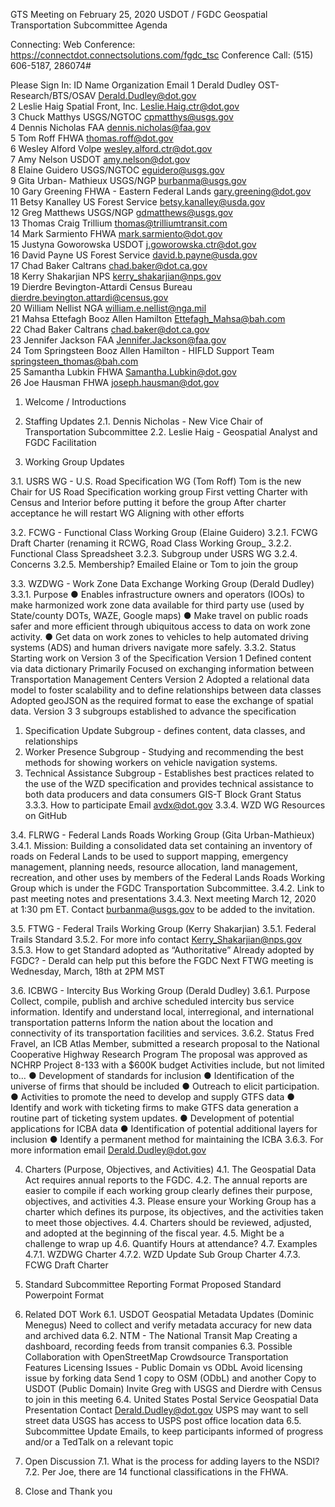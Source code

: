GTS Meeting on February 25, 2020
USDOT / FGDC Geospatial Transportation Subcommittee Agenda

Connecting:
Web Conference: https://connectdot.connectsolutions.com/fgdc_tsc
Conference Call: (515) 606-5187, 286074#

Please Sign In:
ID    Name    Organization    Email
1 Derald Dudley OST-Research/BTS/OSAV Derald.Dudley@dot.gov   
2 Leslie Haig Spatial Front, Inc. Leslie.Haig.ctr@dot.gov   
3 Chuck Matthys USGS/NGTOC cpmatthys@usgs.gov   
4 Dennis Nicholas FAA dennis.nicholas@faa.gov   
5 Tom Roff FHWA thomas.roff@dot.gov   
6 Wesley Alford Volpe wesley.alford.ctr@dot.gov   
7 Amy Nelson USDOT amy.nelson@dot.gov   
8 Elaine Guidero USGS/NGTOC eguidero@usgs.gov   
9 Gita Urban- Mathieux USGS/NGP burbanma@usgs.gov   
10 Gary Greening FHWA - Eastern Federal Lands gary.greening@dot.gov   
11 Betsy Kanalley US Forest Service betsy.kanalley@usda.gov   
12 Greg Matthews USGS/NGP gdmatthews@usgs.gov   
13 Thomas Craig Trillium thomas@trilliumtransit.com   
14 Mark Sarmiento FHWA mark.sarmiento@dot.gov  
15 Justyna Goworowska USDOT j.goworowska.ctr@dot.gov  
16 David Payne US Forest Service david.b.payne@usda.gov  
17 Chad Baker Caltrans chad.baker@dot.ca.gov  
18 Kerry Shakarjian NPS kerry_shakarjian@nps.gov  
19 Dierdre Bevington-Attardi Census Bureau dierdre.bevington.attardi@census.gov  
20 William Nellist NGA william.e.nellist@nga.mil  
21 Mahsa Ettefagh Booz Allen Hamilton Ettefagh_Mahsa@bah.com  
22 Chad Baker Caltrans chad.baker@dot.ca.gov  
23 Jennifer Jackson FAA Jennifer.Jackson@faa.gov  
24 Tom Springsteen Booz Allen Hamilton - HIFLD Support Team springsteen_thomas@bah.com  
25 Samantha Lubkin FHWA Samantha.Lubkin@dot.gov  
26 Joe Hausman FHWA joseph.hausman@dot.gov  

1. Welcome / Introductions

2. Staffing Updates
2.1. Dennis Nicholas - New Vice Chair of Transportation Subcommittee
2.2. Leslie Haig - Geospatial Analyst and FGDC Facilitation

3. Working Group Updates

3.1. USRS WG - U.S. Road Specification WG (Tom Roff)
Tom is the new Chair for US Road Specification working group
First vetting Charter with Census and Interior before putting it before the group
After charter acceptance he will restart WG
Aligning with other efforts

3.2. FCWG - Functional Class Working Group (Elaine Guidero)
3.2.1. FCWG Draft Charter (renaming it RCWG, Road Class Working
Group_
3.2.2. Functional Class Spreadsheet
3.2.3. Subgroup under USRS WG
3.2.4. Concerns
3.2.5. Membership? Emailed Elaine or Tom to join the group

3.3. WZDWG - Work Zone Data Exchange Working Group (Derald Dudley)
3.3.1. Purpose
● Enables infrastructure owners and operators (IOOs) to make harmonized
work zone data available for third party use (used by State/county DOTs,
WAZE, Google maps)
● Make travel on public roads safer and more efficient through ubiquitous
access to data on work zone activity.
● Get data on work zones to vehicles to help automated driving systems
(ADS) and human drivers navigate more safely.
3.3.2. Status
Starting work on Version 3 of the Specification
Version 1
Defined content via data dictionary
Primarily Focused on exchanging information between
Transportation Management Centers
Version 2
Adopted a relational data model to foster scalability and to define
relationships between data classes
Adopted geoJSON as the required format to ease the exchange of
spatial data.
Version 3
3 subgroups established to advance the specification
1) Specification Update Subgroup - defines content, data
classes, and relationships
2) Worker Presence Subgroup - Studying and recommending
the best methods for showing workers on vehicle navigation
systems.
3) Technical Assistance Subgroup - Establishes best
practices related to the use of the WZD specification and
provides technical assistance to both data producers and
data consumers
GIS-T Block
Grant Status
3.3.3. How to participate
Email avdx@dot.gov
3.3.4. WZD WG Resources on GitHub

3.4. FLRWG - Federal Lands Roads Working Group (Gita Urban-Mathieux)
3.4.1. Mission: Building a consolidated data set containing an inventory
of roads on Federal Lands to be used to support mapping, emergency
management, planning needs, resource allocation, land management,
recreation, and other uses by members of the Federal Lands Roads
Working Group which is under the FGDC Transportation Subcommittee.
3.4.2. Link to past meeting notes and presentations
3.4.3. Next meeting March 12, 2020 at 1:30 pm ET. Contact
burbanma@usgs.gov to be added to the invitation.

3.5. FTWG - Federal Trails Working Group (Kerry Shakarjian)
3.5.1. Federal Trails Standard
3.5.2. For more info contact Kerry_Shakarjian@nps.gov
3.5.3. How to get Standard adopted as “Authoritative”
Already adopted by FGDC? - Derald can help put this before the FGDC
Next FTWG meeting is Wednesday, March, 18th at 2PM MST

3.6. ICBWG - Intercity Bus Working Group (Derald Dudley)
3.6.1. Purpose
Collect, compile, publish and archive scheduled intercity bus service
information.
Identify and understand local, interregional, and international
transportation patterns
Inform the nation about the location and connectivity of its transportation
facilities and services.
3.6.2. Status
Fred Fravel, an ICB Atlas Member, submitted a research proposal to the
National Cooperative Highway Research Program
The proposal was approved as NCHRP Project 8-133 with a $600K
budget
Activities include, but not limited to…
● Development of standards for inclusion
● Identification of the universe of firms that should be included
● Outreach to elicit participation.
● Activities to promote the need to develop and supply GTFS data
● Identify and work with ticketing firms to make GTFS data
generation a routine part of ticketing system updates.
● Development of potential applications for ICBA data
● Identification of potential additional layers for inclusion
● Identify a permanent method for maintaining the ICBA
3.6.3. For more information email Derald.Dudley@dot.gov

4. Charters (Purpose, Objectives, and Activities)
4.1. The Geospatial Data Act requires annual reports to the FGDC.
4.2. The annual reports are easier to compile if each working group clearly
defines their purpose, objectives, and activities
4.3. Please ensure your Working Group has a charter which defines its
purpose, its objectives, and the activities taken to meet those objectives.
4.4. Charters should be reviewed, adjusted, and adopted at the beginning of
the fiscal year.
4.5. Might be a challenge to wrap up
4.6. Quantify Hours at attendance?
4.7. Examples
4.7.1. WZDWG Charter
4.7.2. WZD Update Sub Group Charter
4.7.3. FCWG Draft Charter

5. Standard Subcommittee Reporting Format
Proposed Standard Powerpoint Format

6. Related DOT Work
6.1. USDOT Geospatial Metadata Updates (Dominic Menegus)
Need to collect and verify metadata accuracy for new data and archived data
6.2. NTM - The National Transit Map
Creating a dashboard, recording feeds from transit companies
6.3. Possible Collaboration with OpenStreetMap
Crowdsource Transportation Features
Licensing Issues - Public Domain vs ODbL
Avoid licensing issue by forking data
Send 1 copy to OSM (ODbL) and another Copy to USDOT (Public Domain)
Invite Greg with USGS and Dierdre with Census to join in this meeting
6.4. United States Postal Service Geospatial Data Presentation Contact
Derald.Dudley@dot.gov
USPS may want to sell street data
USGS has access to USPS post office location data
6.5. Subcommittee Update Emails, to keep participants informed of progress
and/or a TedTalk on a relevant topic

7. Open Discussion
7.1. What is the process for adding layers to the NSDI?
7.2. Per Joe, there are 14 functional classifications in the FHWA.

8. Close and Thank you
